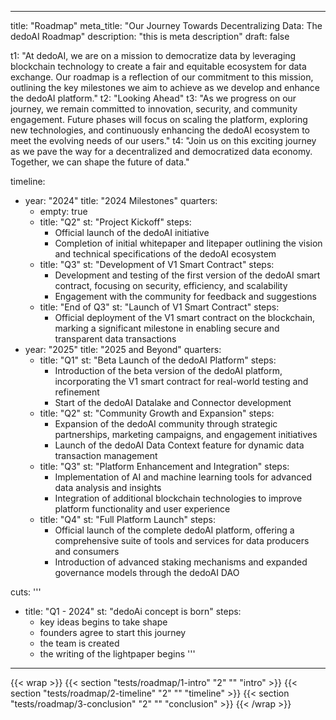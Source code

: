  ---
title: "Roadmap"
meta_title: "Our Journey Towards Decentralizing Data: The dedoAI Roadmap"
description: "this is meta description"
draft: false

t1: "At dedoAI, we are on a mission to democratize data by leveraging blockchain technology to create a fair and equitable ecosystem for data exchange. Our roadmap is a reflection of our commitment to this mission, outlining the key milestones we aim to achieve as we develop and enhance the dedoAI platform."
t2: "Looking Ahead"
t3: "As we progress on our journey, we remain committed to innovation, security, and community engagement. Future phases will focus on scaling the platform, exploring new technologies, and continuously enhancing the dedoAI ecosystem to meet the evolving needs of our users."
t4: "Join us on this exciting journey as we pave the way for a decentralized and democratized data economy. Together, we can shape the future of data."

timeline:
- year: "2024"
  title: "2024 Milestones"
  quarters:
  - empty: true
  - title: "Q2"
    st: "Project Kickoff"
    steps: 
    - Official launch of the dedoAI initiative
    - Completion of initial whitepaper and litepaper outlining the vision and technical specifications of the dedoAI ecosystem
  - title: "Q3"
    st: "Development of V1 Smart Contract"
    steps:
    - Development and testing of the first version of the dedoAI smart contract, focusing on security, efficiency, and scalability
    - Engagement with the community for feedback and suggestions
  - title: "End of Q3"
    st: "Launch of V1 Smart Contract"
    steps:
    - Official deployment of the V1 smart contract on the blockchain, marking a significant milestone in enabling secure and transparent data transactions
- year: "2025"
  title: "2025 and Beyond"
  quarters:
  - title: "Q1"
    st: "Beta Launch of the dedoAI Platform"
    steps: 
    - Introduction of the beta version of the dedoAI platform, incorporating the V1 smart contract for real-world testing and refinement
    - Start of the dedoAI Datalake and Connector development
  - title: "Q2"
    st: "Community Growth and Expansion"
    steps: 
    - Expansion of the dedoAI community through strategic partnerships, marketing campaigns, and engagement initiatives
    - Launch of the dedoAI Data Context feature for dynamic data transaction management
  - title: "Q3"
    st: "Platform Enhancement and Integration"
    steps: 
    - Implementation of AI and machine learning tools for advanced data analysis and insights
    - Integration of additional blockchain technologies to improve platform functionality and user experience
  - title: "Q4"
    st: "Full Platform Launch"
    steps: 
    - Official launch of the complete dedoAI platform, offering a comprehensive suite of tools and services for data producers and consumers
    - Introduction of advanced staking mechanisms and expanded governance models through the dedoAI DAO

cuts: '''

  - title: "Q1 - 2024"
    st: "dedoAi concept is born"
    steps: 
    - key ideas begins to take shape
    - founders agree to start this journey
    - the team is created
    - the writing of the lightpaper begins
'''

---
{{< wrap >}}
{{< section "tests/roadmap/1-intro" "2" "" "intro" >}}
{{< section "tests/roadmap/2-timeline" "2" "" "timeline" >}}
{{< section "tests/roadmap/3-conclusion" "2" "" "conclusion" >}}
{{< /wrap >}}
